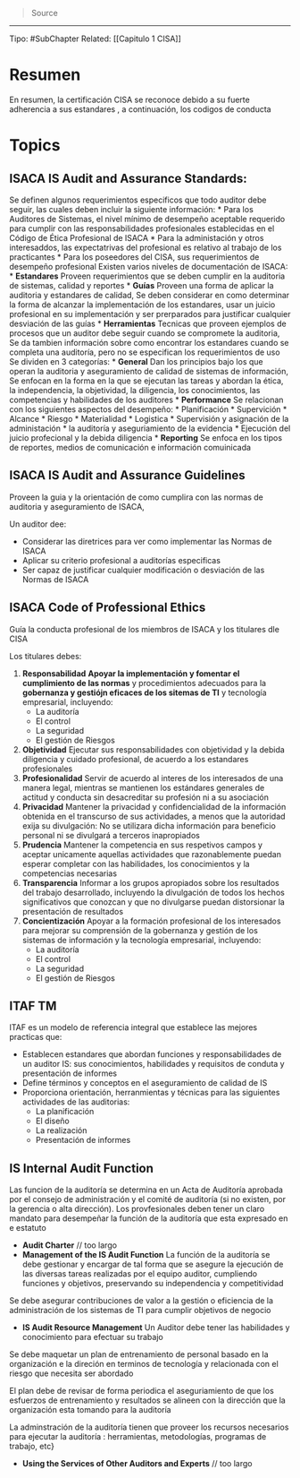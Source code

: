 > Source
--- 

Tipo: #SubChapter
Related: [[Capitulo 1 CISA]]
# Resumen
En resumen, la certificación CISA se reconoce debido a su fuerte adherencia a sus estandares , a continuación, los codigos de conducta
# Topics
## ISACA IS Audit and Assurance Standards:
Se definen algunos requerimientos especificos que todo auditor debe seguir, las cuales deben incluir la siguiente información:
	* Para los Auditores de Sistemas, el nivel mínimo de desempeño aceptable requerido para cumplir con las responsabilidades profesionales establecidas en el Código de Ética Profesional de ISACA
	* Para la administación y otros interesaddos, las expectatrivas del profesional es relativo al trabajo de los practicantes
	* Para los poseedores del CISA, sus requerimientos de desempeño profesional
Existen varios niveles de documentación de ISACA:
	* **Estandares** Proveen requerimientos que se deben cumplir en la auditoria de sistemas, calidad y reportes
	* **Guías** Proveen una forma de aplicar la auditoria y estandares de calidad, Se deben considerar en como determinar la forma de alcanzar la implementación de los estandares, usar un juicio profesional en su implementación y ser prerparados para justificar cualquier desviación de las guías
	* **Herramientas** Tecnicas que proveen ejemplos de procesos que un auditor debe seguir cuando se compromete la auditoria, Se da tambien información sobre como encontrar los estandares cuando se completa una auditoría, pero no se especifican los requerimientos de uso
Se dividen en 3 categorías:
	* **General** Dan los principios bajo los que operan la auditoria y aseguramiento de calidad de sistemas de información, Se enfocan en la forma en la que se ejecutan las tareas y abordan la ética, la independencia, la objetividad, la diligencia, los conocimientos, las competencias y habilidades de los auditores
	* **Performance** Se relacionan con los siguientes aspectos del desempeño:
		* Planificación
		* Supervición
		* Alcance
		* Riesgo
		* Materialidad
		* Logistica
		* Supervisión y asignación de la administación
		* la auditoría y aseguriamiento de la evidencia
		* Ejecución del juicio profecional y la debida diligencia
	* **Reporting** Se enfoca en los tipos de reportes, medios de comunicación e información comuinicada
## ISACA IS Audit and Assurance Guidelines
Proveen la guia y la orientación de como cumplira con las normas de auditoria y aseguramiento de ISACA,

Un auditor dee:
* Considerar las diretrices para ver como implementar las Normas de ISACA
* Aplicar su criterio profesional a auditorías especificas
* Ser capaz de justificar cualquier modificación o desviación de las Normas de ISACA
## ISACA Code of Professional Ethics
Guía la conducta profesional de los miembros de ISACA y los titulares dle CISA

Los titulares debes:
1. **Responsabilidad** 
   **Apoyar la implementación y fomentar el cumplimiento de las normas** y procedimientos adecuados para la **gobernanza y gestiójn eficaces de los sitemas de TI** y tecnología empresarial, incluyendo:
	* La auditoría
	* El control
	* La seguridad
	* El gestión de Riesgos
2. **Objetividad** 
   Ejecutar sus responsabilidades con objetividad y la debida diligencia y cuidado profesional, de acuerdo a los estandares profesionales
3. **Profesionalidad** 
   Servir de acuerdo al interes de los interesados de una manera legal, mientras se mantienen los estándares generales de actitud y conducta sin desacreditar su profesión ni a su asociación
4. **Privacidad** 
   Mantener la privacidad y confidencialidad de la información obtenida en el transcurso de sus actividades, a menos que la autoridad exija su  divulgación: No se utilizara dicha información para beneficio personal ni se divulgará a terceros inapropiados
5. **Prudencia** 
   Mantener la competencia en sus respetivos campos y aceptar unicamente aquellas actividades que razonablemente puedan esperar completar con las habilidades, los conocimientos y la competencias necesarias
6. **Transparencia** 
   Informar a los grupos apropiados sobre los resultados del trabajo desarrollado, incluyendo la divulgación de todos los hechos significativos que conozcan y que no divulgarse puedan distorsionar la presentación de resultados
7. **Concientización**
   Apoyar a la formación profesional de los interesados para mejorar su comprensión de la gobernanza y gestión de los sistemas de información y la tecnología empresarial, incluyendo: 
	* La auditoría
	* El control
	* La seguridad
	* El gestión de Riesgos
## ITAF TM
ITAF es un modelo de referencia integral que establece las mejores practicas que:
* Establecen estandares que abordan funciones y responsabilidades de un auditor IS:  sus conocimientos, habilidades y requisitos de conduta y presentación de informes
* Define términos y conceptos en el aseguramiento de calidad de IS
* Proporciona orientación, herranmientas y técnicas para las siguientes actividades de las auditorias:
	* La planificación
	* El diseño
	* La realización
	* Presentación de informes
## IS Internal Audit Function
Las funcion de la auditoría se determina en un Acta de Auditoría aprobada por el consejo de administración y el comité de auditoría (si no existen, por la gerencia o alta dirección). Los provfesionales deben tener un claro mandato para desempeñar la función de la auditoría que esta expresado en e estatuto
* **Audit Charter**
// too largo
* **Management of the IS Audit Function**
La función de la auditoría se debe gestionar y encargar de tal forma que se asegure la ejecución de las diversas tareas realizadas por el equipo auditor, cumpliendo funciones y objetivos, preservando su independencia y competitividad

Se debe asegurar contribuciones de valor a la gestión o eficiencia de la administración de los sistemas de TI para cumplir objetivos de negocio
* **IS Audit Resource Management**
Un Auditor debe tener las habilidades y conocimiento para efectuar su trabajo

Se debe maquetar un plan de entrenamiento de personal basado en la organización e la direción en terminos de tecnología y relacionada con el riesgo que necesita ser abordado

El plan debe de revisar de forma periodica el aseguriamiento de que los esfuerzos de entrenamiento y resultados se alineen con la dirección que la organización esta tomando para la auditoría

La adminstración de la auditoría tienen que proveer los recursos necesarios para ejecutar la auditoría : herramientas, metodologías, programas de trabajo, etc}

* **Using the Services of Other Auditors and Experts**
// too largo